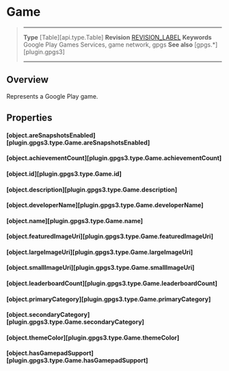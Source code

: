 # Game

> --------------------- ------------------------------------------------------------------------------------------
> __Type__              [Table][api.type.Table]
> __Revision__          [REVISION_LABEL](REVISION_URL)
> __Keywords__          Google Play Games Services, game network, gpgs
> __See also__          [gpgs.*][plugin.gpgs3]
> --------------------- ------------------------------------------------------------------------------------------

## Overview

Represents a Google Play game.

## Properties

#### [object.areSnapshotsEnabled][plugin.gpgs3.type.Game.areSnapshotsEnabled]

#### [object.achievementCount][plugin.gpgs3.type.Game.achievementCount]

#### [object.id][plugin.gpgs3.type.Game.id]

#### [object.description][plugin.gpgs3.type.Game.description]

#### [object.developerName][plugin.gpgs3.type.Game.developerName]

#### [object.name][plugin.gpgs3.type.Game.name]

#### [object.featuredImageUri][plugin.gpgs3.type.Game.featuredImageUri]

#### [object.largeImageUri][plugin.gpgs3.type.Game.largeImageUri]

#### [object.smallImageUri][plugin.gpgs3.type.Game.smallImageUri]

#### [object.leaderboardCount][plugin.gpgs3.type.Game.leaderboardCount]

#### [object.primaryCategory][plugin.gpgs3.type.Game.primaryCategory]

#### [object.secondaryCategory][plugin.gpgs3.type.Game.secondaryCategory]

#### [object.themeColor][plugin.gpgs3.type.Game.themeColor]

#### [object.hasGamepadSupport][plugin.gpgs3.type.Game.hasGamepadSupport]
